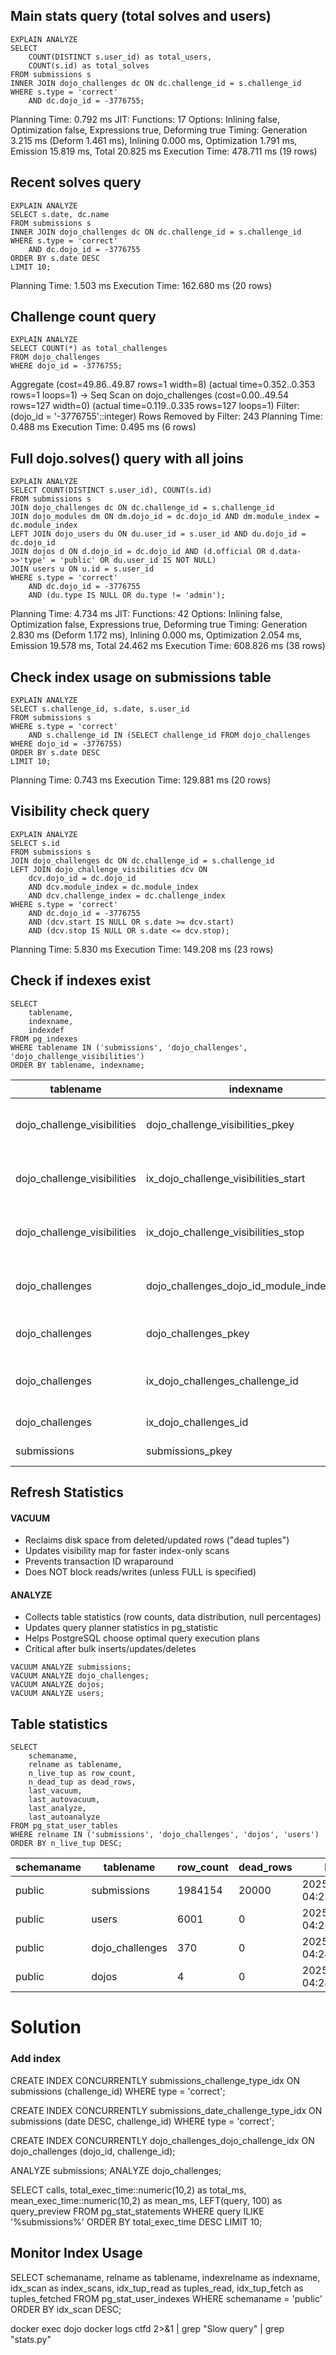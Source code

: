 ## Main stats query (total solves and users)
```
EXPLAIN ANALYZE
SELECT 
    COUNT(DISTINCT s.user_id) as total_users,
    COUNT(s.id) as total_solves
FROM submissions s
INNER JOIN dojo_challenges dc ON dc.challenge_id = s.challenge_id
WHERE s.type = 'correct'
    AND dc.dojo_id = -3776755;
```

 Planning Time: 0.792 ms
 JIT:
   Functions: 17
   Options: Inlining false, Optimization false, Expressions true, Deforming true
   Timing: Generation 3.215 ms (Deform 1.461 ms), Inlining 0.000 ms, Optimization 1.791 ms, Emission 15.819 ms, Total 20.825 ms
 Execution Time: 478.711 ms
(19 rows)

## Recent solves query

```
EXPLAIN ANALYZE
SELECT s.date, dc.name
FROM submissions s
INNER JOIN dojo_challenges dc ON dc.challenge_id = s.challenge_id
WHERE s.type = 'correct'
    AND dc.dojo_id = -3776755
ORDER BY s.date DESC
LIMIT 10;
```

 Planning Time: 1.503 ms
 Execution Time: 162.680 ms
(20 rows)

## Challenge count query

```
EXPLAIN ANALYZE
SELECT COUNT(*) as total_challenges
FROM dojo_challenges
WHERE dojo_id = -3776755;
```

 Aggregate  (cost=49.86..49.87 rows=1 width=8) (actual time=0.352..0.353 rows=1 loops=1)
   ->  Seq Scan on dojo_challenges  (cost=0.00..49.54 rows=127 width=0) (actual time=0.119..0.335 rows=127 loops=1)
         Filter: (dojo_id = '-3776755'::integer)
         Rows Removed by Filter: 243
 Planning Time: 0.488 ms
 Execution Time: 0.495 ms
(6 rows)

## Full dojo.solves() query with all joins

```
EXPLAIN ANALYZE
SELECT COUNT(DISTINCT s.user_id), COUNT(s.id)
FROM submissions s
JOIN dojo_challenges dc ON dc.challenge_id = s.challenge_id
JOIN dojo_modules dm ON dm.dojo_id = dc.dojo_id AND dm.module_index = dc.module_index
LEFT JOIN dojo_users du ON du.user_id = s.user_id AND du.dojo_id = dc.dojo_id
JOIN dojos d ON d.dojo_id = dc.dojo_id AND (d.official OR d.data->>'type' = 'public' OR du.user_id IS NOT NULL)
JOIN users u ON u.id = s.user_id
WHERE s.type = 'correct'
    AND dc.dojo_id = -3776755
    AND (du.type IS NULL OR du.type != 'admin');
```

 Planning Time: 4.734 ms
 JIT:
   Functions: 42
   Options: Inlining false, Optimization false, Expressions true, Deforming true
   Timing: Generation 2.830 ms (Deform 1.172 ms), Inlining 0.000 ms, Optimization 2.054 ms, Emission 19.578 ms, Total 24.462 ms
 Execution Time: 608.826 ms
(38 rows)


## Check index usage on submissions table
```
EXPLAIN ANALYZE
SELECT s.challenge_id, s.date, s.user_id
FROM submissions s
WHERE s.type = 'correct'
    AND s.challenge_id IN (SELECT challenge_id FROM dojo_challenges WHERE dojo_id = -3776755)
ORDER BY s.date DESC
LIMIT 10;
```
 Planning Time: 0.743 ms
 Execution Time: 129.881 ms
(20 rows)

## Visibility check query
```
EXPLAIN ANALYZE
SELECT s.id
FROM submissions s
JOIN dojo_challenges dc ON dc.challenge_id = s.challenge_id
LEFT JOIN dojo_challenge_visibilities dcv ON 
    dcv.dojo_id = dc.dojo_id 
    AND dcv.module_index = dc.module_index 
    AND dcv.challenge_index = dc.challenge_index
WHERE s.type = 'correct'
    AND dc.dojo_id = -3776755
    AND (dcv.start IS NULL OR s.date >= dcv.start)
    AND (dcv.stop IS NULL OR s.date <= dcv.stop);
```
 Planning Time: 5.830 ms
 Execution Time: 149.208 ms
(23 rows)

## Check if indexes exist
```
SELECT 
    tablename,
    indexname,
    indexdef
FROM pg_indexes
WHERE tablename IN ('submissions', 'dojo_challenges', 'dojo_challenge_visibilities')
ORDER BY tablename, indexname;
```
|          tablename          |                  indexname                  |                                                                    indexdef                                                                     |
|----------------------------|---------------------------------------------|-------------------------------------------------------------------------------------------------------------------------------------------------|
| dojo_challenge_visibilities | dojo_challenge_visibilities_pkey            | CREATE UNIQUE INDEX dojo_challenge_visibilities_pkey ON public.dojo_challenge_visibilities USING btree (dojo_id, module_index, challenge_index) |
| dojo_challenge_visibilities | ix_dojo_challenge_visibilities_start        | CREATE INDEX ix_dojo_challenge_visibilities_start ON public.dojo_challenge_visibilities USING btree (start)                                     |
| dojo_challenge_visibilities | ix_dojo_challenge_visibilities_stop         | CREATE INDEX ix_dojo_challenge_visibilities_stop ON public.dojo_challenge_visibilities USING btree (stop)                                       |
| dojo_challenges             | dojo_challenges_dojo_id_module_index_id_key | CREATE UNIQUE INDEX dojo_challenges_dojo_id_module_index_id_key ON public.dojo_challenges USING btree (dojo_id, module_index, id)              |
| dojo_challenges             | dojo_challenges_pkey                        | CREATE UNIQUE INDEX dojo_challenges_pkey ON public.dojo_challenges USING btree (dojo_id, module_index, challenge_index)                        |
| dojo_challenges             | ix_dojo_challenges_challenge_id             | CREATE INDEX ix_dojo_challenges_challenge_id ON public.dojo_challenges USING btree (challenge_id)                                              |
| dojo_challenges             | ix_dojo_challenges_id                       | CREATE INDEX ix_dojo_challenges_id ON public.dojo_challenges USING btree (id)                                                                  |
| submissions                 | submissions_pkey                            | CREATE UNIQUE INDEX submissions_pkey ON public.submissions USING btree (id)                                                                    |


## Refresh Statistics
#### VACUUM
- Reclaims disk space from deleted/updated rows ("dead tuples")
- Updates visibility map for faster index-only scans
- Prevents transaction ID wraparound
- Does NOT block reads/writes (unless FULL is specified)
#### ANALYZE
- Collects table statistics (row counts, data distribution, null percentages)
- Updates query planner statistics in pg_statistic
- Helps PostgreSQL choose optimal query execution plans
- Critical after bulk inserts/updates/deletes

```
VACUUM ANALYZE submissions;
VACUUM ANALYZE dojo_challenges;
VACUUM ANALYZE dojos;
VACUUM ANALYZE users;
```

## Table statistics
```
SELECT 
    schemaname,
    relname as tablename,
    n_live_tup as row_count,
    n_dead_tup as dead_rows,
    last_vacuum,
    last_autovacuum,
    last_analyze,
    last_autoanalyze
FROM pg_stat_user_tables
WHERE relname IN ('submissions', 'dojo_challenges', 'dojos', 'users')
ORDER BY n_live_tup DESC;
```
| schemaname |    tablename    | row_count | dead_rows |         last_vacuum          | last_autovacuum |         last_analyze          | last_autoanalyze |
|------------|-----------------|-----------|-----------|------------------------------|-----------------|------------------------------|------------------|
| public     | submissions     | 1984154   | 20000     | 2025-10-16 04:23:48.792023+00|                 | 2025-10-16 04:23:48.865518+00|                  |
| public     | users           | 6001      | 0         | 2025-10-16 04:25:18.396971+00|                 | 2025-10-16 04:25:18.42109+00 |                  |
| public     | dojo_challenges | 370       | 0         | 2025-10-16 04:24:17.728007+00|                 | 2025-10-16 04:24:17.740415+00|                  |
| public     | dojos           | 4         | 0         | 2025-10-16 04:24:41.866744+00|                 | 2025-10-16 04:24:41.872478+00|                  |


# Solution
### Add index

CREATE INDEX CONCURRENTLY submissions_challenge_type_idx 
ON submissions (challenge_id) 
WHERE type = 'correct';

CREATE INDEX CONCURRENTLY submissions_date_challenge_type_idx 
ON submissions (date DESC, challenge_id) 
WHERE type = 'correct';

CREATE INDEX CONCURRENTLY dojo_challenges_dojo_challenge_idx
ON dojo_challenges (dojo_id, challenge_id);

ANALYZE submissions;
ANALYZE dojo_challenges;

SELECT 
    calls,
    total_exec_time::numeric(10,2) as total_ms,
    mean_exec_time::numeric(10,2) as mean_ms,
    LEFT(query, 100) as query_preview
FROM pg_stat_statements
WHERE query ILIKE '%submissions%'
ORDER BY total_exec_time DESC
LIMIT 10;

## Monitor Index Usage
SELECT 
    schemaname,
    relname as tablename,
    indexrelname as indexname,
    idx_scan as index_scans,
    idx_tup_read as tuples_read,
    idx_tup_fetch as tuples_fetched
FROM pg_stat_user_indexes
WHERE schemaname = 'public'
ORDER BY idx_scan DESC;

docker exec dojo docker logs ctfd 2>&1 | grep "Slow query" | grep "stats.py"